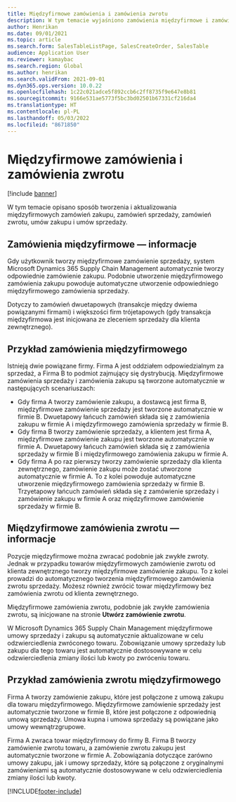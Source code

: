 ```yaml
---
title: Międzyfirmowe zamówienia i zamówienia zwrotu
description: W tym temacie wyjaśniono zamówienia międzyfirmowe i zamówienia zwrotu
author: Henrikan
ms.date: 09/01/2021
ms.topic: article
ms.search.form: SalesTableListPage, SalesCreateOrder, SalesTable
audience: Application User
ms.reviewer: kamaybac
ms.search.region: Global
ms.author: henrikan
ms.search.validFrom: 2021-09-01
ms.dyn365.ops.version: 10.0.22
ms.openlocfilehash: 1c22c021adce5f892ccb6c2ff8735f9e647e8b81
ms.sourcegitcommit: 9166e531ae5773f5bc3bd02501b67331cf216da4
ms.translationtype: HT
ms.contentlocale: pl-PL
ms.lasthandoff: 05/03/2022
ms.locfileid: "8671850"
---
```

# <a name="intercompany-orders-and-return-orders"></a>Międzyfirmowe zamówienia i zamówienia zwrotu

[!include [banner](../../includes/banner.md)]

W tym temacie opisano sposób tworzenia i aktualizowania międzyfirmowych zamówień zakupu, zamówień sprzedaży, zamówień zwrotu, umów zakupu i umów sprzedaży.

## <a name="about-intercompany-orders"></a>Zamówienia międzyfirmowe — informacje

Gdy użytkownik tworzy międzyfirmowe zamówienie sprzedaży, system Microsoft Dynamics 365 Supply Chain Management automatycznie tworzy odpowiednie zamówienie zakupu. Podobnie utworzenie międzyfirmowego zamówienia zakupu powoduje automatyczne utworzenie odpowiedniego międzyfirmowego zamówienia sprzedaży.

Dotyczy to zamówień dwuetapowych (transakcje między dwiema powiązanymi firmami) i większości firm trójetapowych (gdy transakcja międzyfirmowa jest inicjowana ze zleceniem sprzedaży dla klienta zewnętrznego).

## <a name="intercompany-order-example"></a>Przykład zamówienia międzyfirmowego

Istnieją dwie powiązane firmy. Firma A jest oddziałem odpowiedzialnym za sprzedaż, a Firma B to podmiot zajmujący się dystrybucją. Międzyfirmowe zamówienia sprzedaży i zamówienia zakupu są tworzone automatycznie w następujących scenariuszach:

- Gdy firma A tworzy zamówienie zakupu, a dostawcą jest firma B, międzyfirmowe zamówienie sprzedaży jest tworzone automatycznie w firmie B. Dwuetapowy łańcuch zamówień składa się z zamówienia zakupu w firmie A i międzyfirmowego zamówienia sprzedaży w firmie B.
- Gdy firma B tworzy zamówienie sprzedaży, a klientem jest firma A, międzyfirmowe zamówienie zakupu jest tworzone automatycznie w firmie A. Dwuetapowy łańcuch zamówień składa się z zamówienia sprzedaży w firmie B i międzyfirmowego zamówienia zakupu w firmie A.
- Gdy firma A po raz pierwszy tworzy zamówienie sprzedaży dla klienta zewnętrznego, zamówienie zakupu może zostać utworzone automatycznie w firmie A. To z kolei powoduje automatyczne utworzenie międzyfirmowego zamówienia sprzedaży w firmie B. Trzyetapowy łańcuch zamówień składa się z zamówienie sprzedaży i zamówienie zakupu w firmie A oraz międzyfirmowe zamówienie sprzedaży w firmie B.

## <a name="about-intercompany-return-orders"></a>Międzyfirmowe zamówienia zwrotu — informacje

Pozycje międzyfirmowe można zwracać podobnie jak zwykłe zwroty. Jednak w przypadku towarów międzyfirmowych zamówienie zwrotu od klienta zewnętrznego tworzy międzyfirmowe zamówienie zakupu. To z kolei prowadzi do automatycznego tworzenia międzyfirmowego zamówienia zwrotu sprzedaży. Możesz również zwrócić towar międzyfirmowy bez zamówienia zwrotu od klienta zewnętrznego.

Międzyfirmowe zamówienia zwrotu, podobnie jak zwykłe zamówienia zwrotu, są inicjowane na stronie **Utwórz zamówienie zwrotu**.

W Microsoft Dynamics 365 Supply Chain Management międzyfirmowe umowy sprzedaży i zakupu są automatycznie aktualizowane w celu odzwierciedlenia zwróconego towaru. Zobowiązanie umowy sprzedaży lub zakupu dla tego towaru jest automatycznie dostosowywane w celu odzwierciedlenia zmiany ilości lub kwoty po zwróceniu towaru.

## <a name="intercompany-return-order-example"></a>Przykład zamówienia zwrotu międzyfirmowego

Firma A tworzy zamówienie zakupu, które jest połączone z umową zakupu dla towaru międzyfirmowego. Międzyfirmowe zamówienie sprzedaży jest automatycznie tworzone w firmie B, które jest połączone z odpowiednią umową sprzedaży. Umowa kupna i umowa sprzedaży są powiązane jako umowy wewnątrzgrupowe.

Firma A zwraca towar międzyfirmowy do firmy B. Firma B tworzy zamówienie zwrotu towaru, a zamówienie zwrotu zakupu jest automatycznie tworzone w firmie A. Zobowiązania dotyczące zarówno umowy zakupu, jak i umowy sprzedaży, które są połączone z oryginalnymi zamówieniami są automatycznie dostosowywane w celu odzwierciedlenia zmiany ilości lub kwoty.

[!INCLUDE[footer-include](../../includes/footer-banner.md)]
